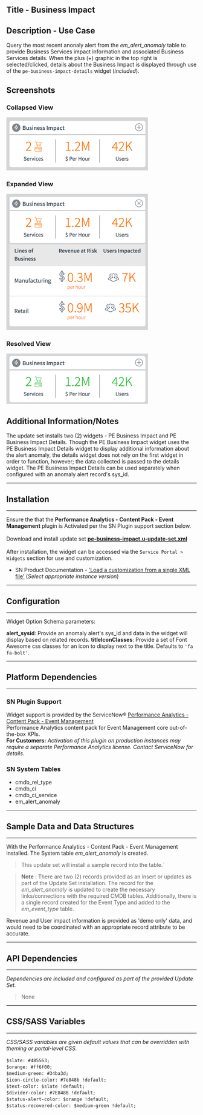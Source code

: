 ## Title - Business Impact

## Description - Use Case

Query the most recent anonaly alert from the *em_alert_anomaly* table to provide Business Services impact information and associated Business Services details.
When the plus (+) graphic in the top right is selected/clicked, details about the Business Impact is displayed through use of the `pe-business-impact-details` widget (_included_).

## Screenshots
### Collapsed View
![](../images/pe-business-impact-1a.png "collapsed")
### Expanded View
![](../images/pe-business-impact-1b.png "expanded")
### Resolved View
![](../images/pe-business-impact-2a.png "resolved")

## Additional Information/Notes 
The update set installs two (2) widgets - PE Business Impact and PE Business Impact Details.
Though the PE Business Impact widget uses the PE Business Impact Details widget to display additional information about the alert anomaly, the details widget does not rely on the first widget in order to function, however; the data collected is passed to the details widget.  The PE Business Impact Details can be used separately when configured with an anomaly alert record's sys_id.

---
## Installation
---
Ensure the that the **Performance Analytics - Content Pack - Event Management** plugin is Activated per the SN Plugin support section below.<br/><br/>
Download and install update set **[pe-business-impact.u-update-set.xml](pe-business-impact.u-update-set.xml)** <br/><br/>
After installation, the widget can be accessed via the `Service Portal > Widgets` section for use and customization.<br/>
* SN Product Documentation - ['Load a customization from a single XML file'](https://docs.servicenow.com/search?q=Load+a+customization+from+a+single+XML+file)   (<i>Select appropriate instance version</i>)

---
## Configuration
---
Widget Option Schema parameters:

**alert_sysid**: Provide an anomaly alert's sys_id and data in the widget will display based on related records.
**titleIconClasses**: Provide a set of Font Awesome css classes for an icon to display next to the title. Defaults to `'fa fa-bolt'`.

---
## Platform Dependencies
---
### SN Plugin Support

Widget support is provided by the ServiceNow® [Performance Analytics - Content Pack - Event Management](https://docs.servicenow.com/bundle/istanbul-performance-analytics-and-reporting/page/use/performance-analytics/reference/r_PALandingPage.html)<br/>
Performance Analytics content pack for Event Management core out-of-the-box KPIs. <br/>
**For Customers:** _Activation of this plugin on production instances may require a separate Performance Analytics license. Contact ServiceNow for details._

### SN System Tables
* cmdb_rel_type
* cmdb_ci
* cmdb_ci_service
* em_alert_anomaly

---
## Sample Data and Data Structures
---
With the Performance Analytics - Content Pack - Event Management installed. The System table *em_alert_anomoly* is created.  

> This update set will install a sample record into the table.`

> **Note** :
There are two (2) records provided as an insert or updates as part of the Update Set installation.
The record for the *em_alert_anomaly* is updated to create the necessary links/connections with the required CMDB tables.
Additionally, there is a single record created for the Event Type and added to the *em_event_type* table.

Revenue and User impact information is provided as 'demo only' data, and would need to be coordinated with an appropriate record attribute to be accurate.

---
## API Dependencies
---
<i>Dependencies are included and configured as part of the provided Update Set.</i>
>None
---
## CSS/SASS Variables
---
_CSS/SASS variables are given default values that can be overridden with theming or portal-level CSS._

`$slate: #485563;`<br/>
`$orange: #ff6f00;`<br/>
`$medium-green: #34ba3d;`<br/>
`$icon-circle-color: #7e848b !default;`<br/>
`$text-color: $slate !default;`<br/>
`$divider-color: #7E848B !default;`<br/>
`$status-alert-color: $orange !default;`<br/>
`$status-recovered-color: $medium-green !default;`<br/>